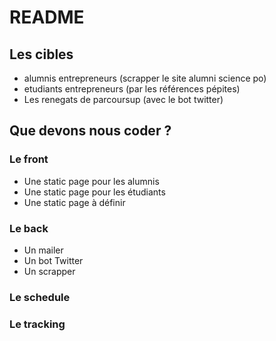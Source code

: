 # README

## Les cibles

* alumnis entrepreneurs (scrapper le site alumni science po)
* etudiants entrepreneurs (par les références pépites)
* Les renegats de parcoursup (avec le bot twitter)

## Que devons nous coder ?

### Le front

* Une static page pour les alumnis
* Une static page pour les étudiants
* Une static page à définir

### Le back

* Un mailer
* Un bot Twitter
* Un scrapper

### Le schedule

### Le tracking
